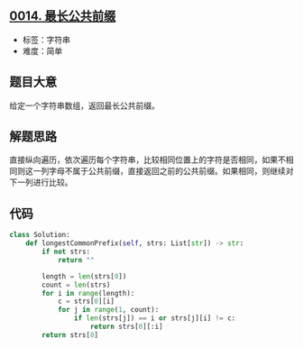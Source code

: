 ## [0014. 最长公共前缀](https://leetcode-cn.com/problems/longest-common-prefix/)

- 标签：字符串
- 难度：简单

## 题目大意

给定一个字符串数组，返回最长公共前缀。

## 解题思路

直接纵向遍历，依次遍历每个字符串，比较相同位置上的字符是否相同，如果不相同则这一列字母不属于公共前缀，直接返回之前的公共前缀。如果相同，则继续对下一列进行比较。

## 代码

```Python
class Solution:
    def longestCommonPrefix(self, strs: List[str]) -> str:
        if not strs:
            return ""

        length = len(strs[0])
        count = len(strs)
        for i in range(length):
            c = strs[0][i]
            for j in range(1, count):
                if len(strs[j]) == i or strs[j][i] != c:
                    return strs[0][:i]
        return strs[0]
```



